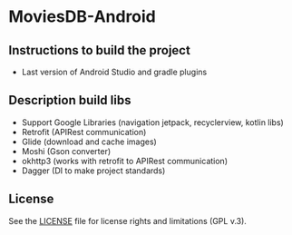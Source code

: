 # MoviesDB-Android

## Instructions to build the project
* Last version of Android Studio and gradle plugins

## Description build libs
* Support Google Libraries (navigation jetpack, recyclerview, kotlin libs)
* Retrofit (APIRest communication)
* Glide (download and cache images)
* Moshi (Gson converter)
* okhttp3 (works with retrofit to APIRest communication)
* Dagger (DI to make project standards)

## License

See the [LICENSE](LICENSE.txt) file for license rights and limitations (GPL v.3).

